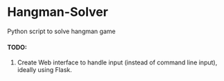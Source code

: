 Hangman-Solver
==============

Python script to solve hangman game


#### TODO:
1. Create Web interface to handle input (instead of command line input), ideally using Flask.
